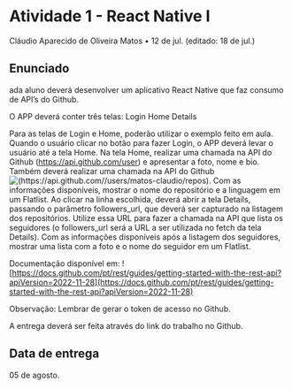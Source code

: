 # Atividade 1 - React Native I
Cláudio Aparecido de Oliveira Matos • 12 de jul. (editado: 18 de jul.)

## Enunciado
ada aluno deverá desenvolver um aplicativo React Native que faz consumo de API’s do Github.

O APP deverá conter três telas:
Login
Home
Details

Para as telas de Login e Home, poderão utilizar o exemplo feito em aula.
Quando o usuário clicar no botão para fazer Login, o APP deverá levar o usuário até a tela Home.
Na tela Home, realizar uma chamada na API do Github (https://api.github.com/user) e apresentar a foto, nome e bio. Também deverá realizar uma chamada na API do Github
![(https://api.github.com//users/matos-claudio/repos)](https://api.github.com//users/matos-claudio/repos).
Com as informações disponíveis, mostrar  o nome do repositório e a linguagem em um Flatlist.
Ao clicar na linha escolhida, deverá abrir a tela Details, passando o parâmetro followers_url, que deverá ser capturado na listagem dos repositórios. Utilize essa URL para fazer a chamada na API que lista os seguidores (o followers_url será a URL a ser utilizada no fetch da tela Details).
Com as informações disponíveis após a listagem dos seguidores, mostrar uma lista com a foto e o nome do seguidor em um Flatlist.

Documentação disponível em: ![https://docs.github.com/pt/rest/guides/getting-started-with-the-rest-api?apiVersion=2022-11-28](https://docs.github.com/pt/rest/guides/getting-started-with-the-rest-api?apiVersion=2022-11-28)

Observação: Lembrar de gerar o token de acesso no Github.

A entrega deverá ser feita através do link do trabalho no Github.

## Data de entrega
05 de agosto.
